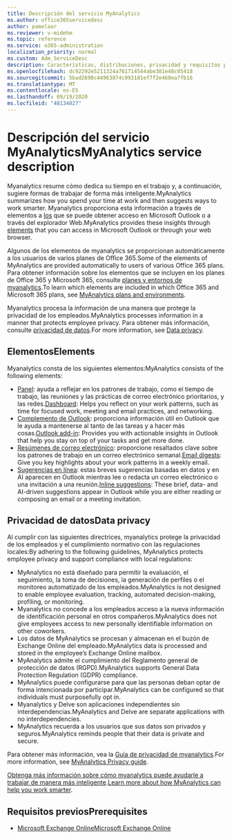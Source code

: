 ```yaml
---
title: Descripción del servicio MyAnalytics
ms.author: office365servicedesc
author: pamelaar
ms.reviewer: v-midehm
ms.topic: reference
ms.service: o365-administration
localization_priority: normal
ms.custom: Adm_ServiceDesc
description: Características, distribuciones, privacidad y requisitos previos de myanalytics
ms.openlocfilehash: dc92292e5211324a761714544abe381e48c05418
ms.sourcegitcommit: 5bad2698c44963874c993181ef7f2e468ea7fb16
ms.translationtype: MT
ms.contentlocale: es-ES
ms.lasthandoff: 09/19/2020
ms.locfileid: "48134027"
---
```

# <a name="myanalytics-service-description"></a><span data-ttu-id="a3509-103">Descripción del servicio MyAnalytics</span><span class="sxs-lookup"><span data-stu-id="a3509-103">MyAnalytics service description</span></span>

<span data-ttu-id="a3509-104">Myanalytics resume cómo dedica su tiempo en el trabajo y, a continuación, sugiere formas de trabajar de forma más inteligente.</span><span class="sxs-lookup"><span data-stu-id="a3509-104">MyAnalytics summarizes how you spend your time at work and then suggests ways to work smarter.</span></span> <span data-ttu-id="a3509-105">Myanalytics proporciona esta información a través de elementos a [los](#elements) que se puede obtener acceso en Microsoft Outlook o a través del explorador Web.</span><span class="sxs-lookup"><span data-stu-id="a3509-105">MyAnalytics provides these insights through [elements](#elements) that you can access in Microsoft Outlook or through your web browser.</span></span>

<span data-ttu-id="a3509-106">Algunos de los elementos de myanalytics se proporcionan automáticamente a los usuarios de varios planes de Office 365.</span><span class="sxs-lookup"><span data-stu-id="a3509-106">Some of the elements of MyAnalytics are provided automatically to users of various Office 365 plans.</span></span> <span data-ttu-id="a3509-107">Para obtener información sobre los elementos que se incluyen en los planes de Office 365 y Microsoft 365, consulte [planes y entornos de myanalytics](https://docs.microsoft.com/workplace-analytics/myanalytics/overview/plans-environments).</span><span class="sxs-lookup"><span data-stu-id="a3509-107">To learn which elements are included in which Office 365 and Microsoft 365 plans, see [MyAnalytics plans and environments](https://docs.microsoft.com/workplace-analytics/myanalytics/overview/plans-environments).</span></span>  

<span data-ttu-id="a3509-108">Myanalytics procesa la información de una manera que protege la privacidad de los empleados.</span><span class="sxs-lookup"><span data-stu-id="a3509-108">MyAnalytics processes information in a manner that protects employee privacy.</span></span> <span data-ttu-id="a3509-109">Para obtener más información, consulte [privacidad de datos](#data-privacy).</span><span class="sxs-lookup"><span data-stu-id="a3509-109">For more information, see [Data privacy](#data-privacy).</span></span>

## <a name="elements"></a><span data-ttu-id="a3509-110">Elementos</span><span class="sxs-lookup"><span data-stu-id="a3509-110">Elements</span></span>

<span data-ttu-id="a3509-111">Myanalytics consta de los siguientes elementos:</span><span class="sxs-lookup"><span data-stu-id="a3509-111">MyAnalytics consists of the following elements:</span></span>

* <span data-ttu-id="a3509-112">[Panel](https://docs.microsoft.com/workplace-analytics/myanalytics/use/dashboard-2): ayuda a reflejar en los patrones de trabajo, como el tiempo de trabajo, las reuniones y las prácticas de correo electrónico prioritarios, y las redes.</span><span class="sxs-lookup"><span data-stu-id="a3509-112">[Dashboard](https://docs.microsoft.com/workplace-analytics/myanalytics/use/dashboard-2): Helps you reflect on your work patterns, such as time for focused work, meeting and email practices, and networking.</span></span>
* <span data-ttu-id="a3509-113">[Complemento de Outlook](https://docs.microsoft.com/workplace-analytics/myanalytics/use/add-in): proporciona información útil en Outlook que le ayuda a mantenerse al tanto de las tareas y a hacer más cosas.</span><span class="sxs-lookup"><span data-stu-id="a3509-113">[Outlook add-in](https://docs.microsoft.com/workplace-analytics/myanalytics/use/add-in): Provides you with actionable insights in Outlook that help you stay on top of your tasks and get more done.</span></span>
* <span data-ttu-id="a3509-114">[Resúmenes de correo electrónico](https://docs.microsoft.com/workplace-analytics/myanalytics/use/email-digest-2): proporcione resaltados clave sobre los patrones de trabajo en un correo electrónico semanal.</span><span class="sxs-lookup"><span data-stu-id="a3509-114">[Email digests](https://docs.microsoft.com/workplace-analytics/myanalytics/use/email-digest-2): Give you key highlights about your work patterns in a weekly email.</span></span>
* <span data-ttu-id="a3509-115">[Sugerencias en línea](https://docs.microsoft.com/workplace-analytics/myanalytics/use/mya-notifications): estas breves sugerencias basadas en datos y en AI aparecen en Outlook mientras lee o redacta un correo electrónico o una invitación a una reunión.</span><span class="sxs-lookup"><span data-stu-id="a3509-115">[Inline suggestions](https://docs.microsoft.com/workplace-analytics/myanalytics/use/mya-notifications): These brief, data- and AI-driven suggestions appear in Outlook while you are either reading or composing an email or a meeting invitation.</span></span>

## <a name="data-privacy"></a><span data-ttu-id="a3509-116">Privacidad de datos</span><span class="sxs-lookup"><span data-stu-id="a3509-116">Data privacy</span></span>

<span data-ttu-id="a3509-117">Al cumplir con las siguientes directrices, myanalytics protege la privacidad de los empleados y el cumplimiento normativo con las regulaciones locales:</span><span class="sxs-lookup"><span data-stu-id="a3509-117">By adhering to the following guidelines, MyAnalytics protects employee privacy and support compliance with local regulations:</span></span>

* <span data-ttu-id="a3509-118">MyAnalytics no está diseñado para permitir la evaluación, el seguimiento, la toma de decisiones, la generación de perfiles o el monitoreo automatizado de los empleados.</span><span class="sxs-lookup"><span data-stu-id="a3509-118">MyAnalytics is not designed to enable employee evaluation, tracking, automated decision-making, profiling, or monitoring.</span></span>
* <span data-ttu-id="a3509-119">Myanalytics no concede a los empleados acceso a la nueva información de identificación personal en otros compañeros.</span><span class="sxs-lookup"><span data-stu-id="a3509-119">MyAnalytics does not give employees access to new personally identifiable information on other coworkers.</span></span>
* <span data-ttu-id="a3509-120">Los datos de MyAnalytics se procesan y almacenan en el buzón de Exchange Online del empleado.</span><span class="sxs-lookup"><span data-stu-id="a3509-120">MyAnalytics data is processed and stored in the employee’s Exchange Online mailbox.</span></span>
* <span data-ttu-id="a3509-121">MyAnalytics admite el cumplimiento del Reglamento general de protección de datos (RGPD).</span><span class="sxs-lookup"><span data-stu-id="a3509-121">MyAnalytics supports General Data Protection Regulation (GDPR) compliance.</span></span>
* <span data-ttu-id="a3509-122">MyAnalytics puede configurarse para que las personas deban optar de forma intencionada por participar.</span><span class="sxs-lookup"><span data-stu-id="a3509-122">MyAnalytics can be configured so that individuals must purposefully opt in.</span></span>
* <span data-ttu-id="a3509-123">Myanalytics y Delve son aplicaciones independientes sin interdependencias.</span><span class="sxs-lookup"><span data-stu-id="a3509-123">MyAnalytics and Delve are separate applications with no interdependencies.</span></span>
* <span data-ttu-id="a3509-124">MyAnalytics recuerda a los usuarios que sus datos son privados y seguros.</span><span class="sxs-lookup"><span data-stu-id="a3509-124">MyAnalytics reminds people that their data is private and secure.</span></span>

<span data-ttu-id="a3509-125">Para obtener más información, vea la [Guía de privacidad de myanalytics](https://docs.microsoft.com/workplace-analytics/myanalytics/overview/privacy-guide).</span><span class="sxs-lookup"><span data-stu-id="a3509-125">For more information, see [MyAnalytics Privacy guide](https://docs.microsoft.com/workplace-analytics/myanalytics/overview/privacy-guide).</span></span>

<span data-ttu-id="a3509-126">[Obtenga más información sobre cómo myanalytics puede ayudarle a trabajar de manera más inteligente](https://products.office.com/business/myanalytics-personal-analytics).</span><span class="sxs-lookup"><span data-stu-id="a3509-126">[Learn more about how MyAnalytics can help you work smarter](https://products.office.com/business/myanalytics-personal-analytics).</span></span>

## <a name="prerequisites"></a><span data-ttu-id="a3509-127">Requisitos previos</span><span class="sxs-lookup"><span data-stu-id="a3509-127">Prerequisites</span></span>

* [<span data-ttu-id="a3509-128">Microsoft Exchange Online</span><span class="sxs-lookup"><span data-stu-id="a3509-128">Microsoft Exchange Online</span></span>](https://docs.microsoft.com/office365/servicedescriptions/exchange-online-service-description/exchange-online-service-description)
